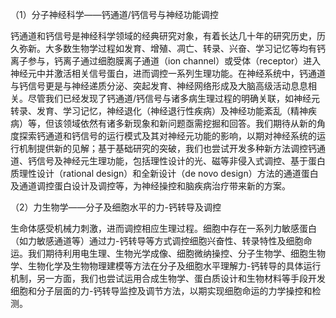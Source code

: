 （1）分子神经科学——钙通道/钙信号与神经功能调控

钙通道和钙信号是神经科学领域的经典研究对象，有着长达几十年的研究历史，历久弥新。大多数生物学过程如发育、增殖、凋亡、转录、兴奋、学习记忆等均有钙离子参与，钙离子通过细胞膜离子通道（ion channel）或受体（receptor）进入神经元中并激活相关信号蛋白，进而调控一系列生理功能。在神经系统中，钙通道与钙信号更是与神经递质分泌、突起发育、神经网络形成及大脑高级活动息息相关。尽管我们已经发现了钙通道/钙信号与诸多病生理过程的明确关联，如神经元转录、发育、学习记忆，神经退化（神经退行性疾病）及神经功能紊乱（精神疾病）等，但该领域依然有诸多新现象和新问题亟需挖掘和回答。我们期待从新的角度探索钙通道和钙信号的运行模式及其对神经元功能的影响，以期对神经系统的运行机制提供新的见解；基于基础研究的突破，我们也尝试开发多种新方法调控钙通道、钙信号及神经元生理功能，包括理性设计的光、磁等非侵入式调控、基于蛋白质理性设计（rational design）和全新设计（de novo design）方法的通道蛋白及通道调控蛋白设计及调控等，为神经操控和脑疾病治疗带来新的方案。

（2）力生物学——分子及细胞水平的力-钙转导及调控

生命体感受机械力刺激，进而调控相应生理过程。细胞中存在一系列力敏感蛋白（如力敏感通道等）通过力-钙转导等方式调控细胞兴奋性、转录特性及细胞命运。我们期待利用电生理、生物光学成像、细胞微纳操控、分子生物学、细胞生物学、生物化学及生物物理建模等方法在分子及细胞水平理解力-钙转导的具体运行机制，另一方面，我们也尝试运用合成生物学、蛋白质设计和生物材料等手段开发细胞和分子层面的力-钙转导监控及调节方法，以期实现细胞命运的力学操控和检测。
